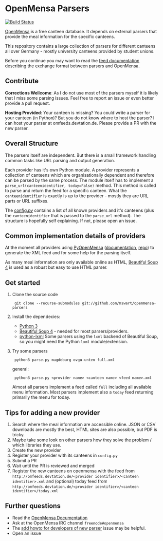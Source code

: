 OpenMensa Parsers
=================

[![Build Status](https://api.travis-ci.org/mswart/openmensa-parsers.svg)](https://travis-ci.org/mswart/openmensa-parsers)

[OpenMensa](http://openmensa.org) is a free canteen database. It depends on external parsers that provide the meal information for the specific canteens.

This repository contains a large collection of parsers for different canteens all over Germany - mostly university canteens provided by student unions.

Before you continue you may want to read the [feed documentation](http://doc.openmensa.org/feed/v2/) describing the exchange format between parsers and OpenMensa.


## Contribute

**Corrections Wellcome**: As I do not use most of the parsers myself it is likely that I miss some parsing issues. Feel free to report an issue or even better provide a pull request.

**Hosting Provided**: Your canteen is missing? You could write a parser for your canteen (in Python)? But you do not know where to host the parser? I can host your parser at omfeeds.devtation.de. Please provide a PR with the new parser.


## Overall Structure

The parsers itself are independent. But there is a small framework handling common tasks like URL parsing and output generation.

Each provider has it's own Python module. A provider represents a collection of canteens which are organisationally dependent and therefore can be parsed by the same process. The module itself has to implement a `parse_url(canteenidentifier, today=False)` method. This method is called to parse and return the feed for a specific canteen. What the `canteenidentifier` is exactly is up to the provider - mostly they are URL parts or URL suffixes.

The [config.py](blob/master/config.py) contains a list of all known providers and it's canteens (plus the `canteenidentifier` that is passed to the `parse_url` method). The structure is hopefully self explaining. If not, please open an issue.


## Common implementation details of providers

At the moment all providers using [PyOpenMensa](https://pypi.python.org/pypi/pyopenmensa) ([documentation](http://pyom.devtation.de), [repo](https://github.com/mswart/pyopenmensa)) to generate the XML feed and for some help for the parsing itself.

As many meal information are only available online as HTML, [Beautiful Soup 4](http://www.crummy.com/software/BeautifulSoup/) is used as a robust but easy to use HTML parser.


## Get started

1. Clone the source code

        git clone --recurse-submodules git://github.com/mswart/openmensa-parsers

2. Install the dependecies:
   * [Python 3](https://www.python.org/)
   * [Beautiful Soup 4](http://www.crummy.com/software/BeautifulSoup/) - needed for most parsers/providers.
   * [python-lxml](http://lxml.de/) Some parsers using the `lxml` backend of Beautiful Soup, so you might need the Python `lxml` module/extension.

3. Try some parsers

        python3 parse.py magdeburg ovgu-unten full.xml

   general:

        python3 parse.py <provider name> <canteen name> <feed name>.xml

   Almost all parsers implement a feed called `full` including all available menu information. Most parsers implement also a `today` feed returning primarily the menu for today.


## Tips for adding a new provider

1. Search where the meal information are accessible online. JSON or CSV downloads are mostly the best, HTML sites are also possible, but PDF is tricky.
2. Maybe take some look on other parsers how they solve the problem / which libraries they use.
3. Create the new provider
4. Register your provider with its canteens in `config.py`
5. Submit a PR
6. Wait until the PR is reviewed and merged
6. Register the new canteens on openmensa with the feed from `http://omfeeds.devtation.de/<provider identifier>/<canteen identifier>.xml` and (optional) today feed from `http://omfeeds.devtation.de/<provider identifier>/<canteen identifier>/today.xml`


## Further questions

* Read the [OpenMensa Documentation](http://doc.openmensa.org)
* Ask at the OpenMensa IRC channel `freenode#openmensa`
* The [add howto for developers of new parser](https://github.com/mswart/openmensa-parsers/issues/2) issue may be helpful.
* Open an issue

